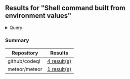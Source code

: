 ## Results for "Shell command built from environment values"

<details>
<summary>Query</summary>

```ql
/**
 * @name Shell command built from environment values
 * @description Building a shell command string with values from the enclosing
 *              environment may cause subtle bugs or vulnerabilities.
 * @kind path-problem
 * @problem.severity warning
 * @security-severity 6.3
 * @precision high
 * @id js/shell-command-injection-from-environment
 * @tags correctness
 *       security
 *       external/cwe/cwe-078
 *       external/cwe/cwe-088
 */

import javascript
import DataFlow::PathGraph
import semmle.javascript.security.dataflow.ShellCommandInjectionFromEnvironmentQuery

from
  Configuration cfg, DataFlow::PathNode source, DataFlow::PathNode sink, DataFlow::Node highlight,
  Source sourceNode
where
  sourceNode = source.getNode() and
  cfg.hasFlowPath(source, sink) and
  if cfg.isSinkWithHighlight(sink.getNode(), _)
  then cfg.isSinkWithHighlight(sink.getNode(), highlight)
  else highlight = sink.getNode()
select highlight, source, sink, "This shell command depends on an uncontrolled $@.", sourceNode,
  sourceNode.getSourceType()

```

</details>

### Summary

| Repository | Results |
| --- | --- |
| github/codeql | [4 result(s)](#file-github-codeql-md) |
| meteor/meteor | [1 result(s)](#file-meteor-meteor-md) |